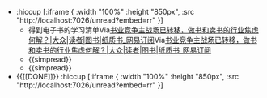 - :hiccup [:iframe { :width "100%" :height "850px", :src "http://localhost:7026/unread?embed=rr" }]
    - 得到电子书的学习清单Via[书业竞争主战场已转移，做书和卖书的行业焦虑何解？|大众|读者|图书|纸质书_网易订阅](https://www.163.com/dy/article/HC0QEDPB0512DFEN.html)Via[书业竞争主战场已转移，做书和卖书的行业焦虑何解？|大众|读者|图书|纸质书_网易订阅](https://www.163.com/dy/article/HC0QEDPB0512DFEN.html)
    - {{simpread}}
    - {{simpread}}
- {{[[DONE]]}} :hiccup [:iframe { :width "100%" :height "850px", :src "http://localhost:7026/unread?embed=rr" }]
